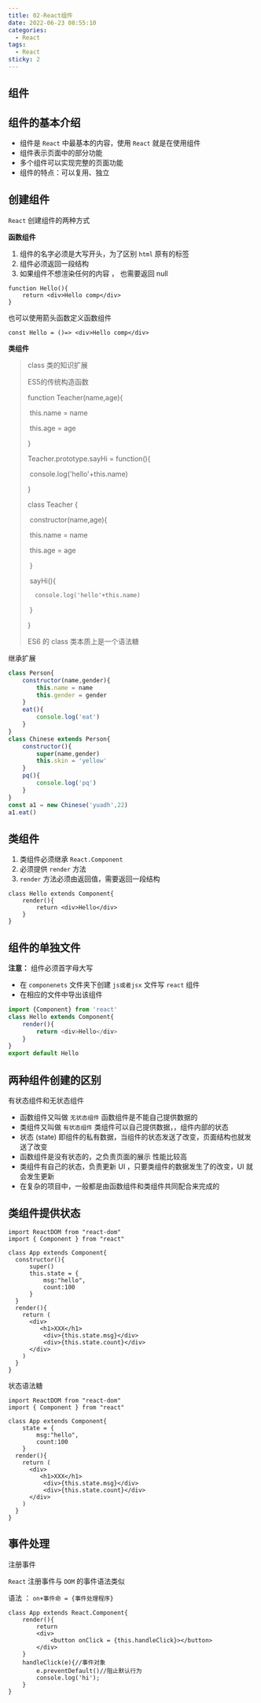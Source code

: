 ```yaml
---
title: 02-React组件
date: 2022-06-23 08:55:10
categories:
  - React
tags:
  - React
sticky: 2
---
```


## 组件

## 组件的基本介绍

- 组件是 `React` 中最基本的内容，使用 `React` 就是在使用组件
- 组件表示页面中的部分功能
- 多个组件可以实现完整的页面功能
- 组件的特点：可以复用、独立



## 创建组件

`React` 创建组件的两种方式

**函数组件**

1. 组件的名字必须是大写开头，为了区别 `html` 原有的标签
2. 组件必须返回一段结构
3. 如果组件不想渲染任何的内容 ， 也需要返回 null 

```react
function Hello(){
    return <div>Hello comp</div>
}
```

也可以使用箭头函数定义函数组件

```react
const Hello = ()=> <div>Hello comp</div>
```



**类组件**

> class 类的知识扩展
>
> ES5的传统构造函数
>
> function Teacher(name,age){
>
> ​	this.name = name
>
> ​	this.age = age
>
> }
>
> Teacher.prototype.sayHi = function(){
>
> ​	console.log('hello'+this.name)
>
> }
>
> class Teacher {
>
> ​	constructor(name,age){
>
> ​		this.name = name
>
> ​		this.age = age
>
> ​	}
>
> ​	sayHi(){
>
>  		console.log('hello'+this.name)
>
> ​	}
>
> }
>
> ES6 的 class 类本质上是一个语法糖

继承扩展

```js
class Person{
    constructor(name,gender){
        this.name = name
        this.gender = gender
    }
    eat(){
        console.log('eat')
    }
}
class Chinese extends Person{
    constructor(){
        super(name,gender)
    	this.skin = 'yellow'
    }
    pq(){
        console.log('pq')
    }
}
const a1 = new Chinese('yuadh',22)
a1.eat()
```



## 类组件

1. 类组件必须继承 `React.Component`
2. 必须提供 `render` 方法
3. `render` 方法必须由返回值，需要返回一段结构

```react
class Hello extends Component{
    render(){
        return <div>Hello</div>
    }
}
```





## 组件的单独文件

**注意：** 组件必须首字母大写

- 在 `componenets` 文件夹下创建 `js或者jsx` 文件写 `react` 组件
- 在相应的文件中导出该组件 

```js
import {Component} from 'react' 
class Hello extends Component{
    render(){
        return <div>Hello</div>
    }
}
export default Hello
```

## 两种组件创建的区别

有状态组件和无状态组件

- 函数组件又叫做 `无状态组件` 函数组件是不能自己提供数据的
- 类组件又叫做 `有状态组件` 类组件可以自己提供数据，，组件内部的状态
- 状态 (state) 即组件的私有数据，当组件的状态发送了改变，页面结构也就发送了改变
- 函数组件是没有状态的，之负责页面的展示 性能比较高
- 类组件有自己的状态，负责更新 UI ，只要类组件的数据发生了的改变，UI 就会发生更新
- 在复杂的项目中，一般都是由函数组件和类组件共同配合来完成的



## 类组件提供状态

```react
import ReactDOM from "react-dom"
import { Component } from "react"

class App extends Component{
  constructor(){
      super()
      this.state = {
          msg:"hello",
          count:100
      }
  }
  render(){
    return (
      <div>
         <h1>XXX</h1>
          <div>{this.state.msg}</div>
          <div>{this.state.count}</div>
      </div>
    )
  } 
}
```

状态语法糖

```react
import ReactDOM from "react-dom"
import { Component } from "react"

class App extends Component{
	state = {
        msg:"hello",
        count:100
    }
  render(){
    return (
      <div>
         <h1>XXX</h1>
          <div>{this.state.msg}</div>
          <div>{this.state.count}</div>
      </div>
    )
  } 
}
```



## 事件处理

注册事件 

`React` 注册事件与 `DOM` 的事件语法类似

语法 ： `on+事件命 = {事件处理程序}`

```react
class App extends React.Component{
    render(){
        return 
        <div>
        	<button onClick = {this.handleClick}></button>	
        </div>
    }
    handleClick(e){//事件对象
        e.preventDefault()//阻止默认行为
        console.log('hi');
    }
}
```























